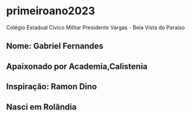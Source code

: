 # primeiroano2023
Colégio Estadual Cívico Militar Presidente Vargas - Bela Vista do Paraíso

## Nome: Gabriel Fernandes
## Apaixonado por Academia,Calistenia
## Inspiração: Ramon Dino
## Nasci em Rolândia

